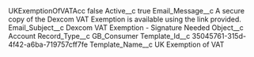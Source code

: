 <?xml version="1.0" encoding="UTF-8"?>
<CustomMetadata xmlns="http://soap.sforce.com/2006/04/metadata" xmlns:xsi="http://www.w3.org/2001/XMLSchema-instance" xmlns:xsd="http://www.w3.org/2001/XMLSchema">
    <label>UKExemptionOfVATAcc</label>
    <protected>false</protected>
    <values>
        <field>Active__c</field>
        <value xsi:type="xsd:boolean">true</value>
    </values>
    <values>
        <field>Email_Message__c</field>
        <value xsi:type="xsd:string">A secure copy of the Dexcom VAT Exemption is available using the link provided.</value>
    </values>
    <values>
        <field>Email_Subject__c</field>
        <value xsi:type="xsd:string">Dexcom VAT Exemption - Signature Needed</value>
    </values>
    <values>
        <field>Object__c</field>
        <value xsi:type="xsd:string">Account</value>
    </values>
    <values>
        <field>Record_Type__c</field>
        <value xsi:type="xsd:string">GB_Consumer</value>
    </values>
    <values>
        <field>Template_Id__c</field>
        <value xsi:type="xsd:string">35045761-315d-4f42-a6ba-719757cff7fe</value>
    </values>
    <values>
        <field>Template_Name__c</field>
        <value xsi:type="xsd:string">UK Exemption of VAT</value>
    </values>
</CustomMetadata>
